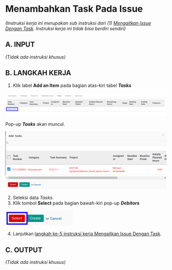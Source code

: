 # Menambahkan Task Pada Issue

*(Instruksi kerja ini merupakan sub instruksi dari (1) [Mengaitkan Issue Dengan Task](./mengaitkan-task.md). Instruksi kerja ini tidak bisa berdiri sendiri)*

## A. INPUT

*(Tidak ada instruksi khusus)*

## B. LANGKAH KERJA

1. Klik label **Add an Item** pada bagian atas-kiri tabel ***Tasks***

![](../../img/issue/label-add-task.png)

Pop-up ***Tasks*** akan muncul.

![](../../img/issue/pop-up-task-1.png)
![](../../img/issue/pop-up-task-2.png)

2. Seleksi data *Tasks*.
3. Klik tombol **Select** pada bagian bawah-kiri pop-up ***Debitors***

![](../../img/issue/tombol-select-task.png)

4. Lanjutkan [langkah ke-5 instruksi kerja Mengaitkan Issue Dengan Task](./mengaitkan-task.md#l5).

## C. OUTPUT

*(Tidak ada instruksi khusus)*
